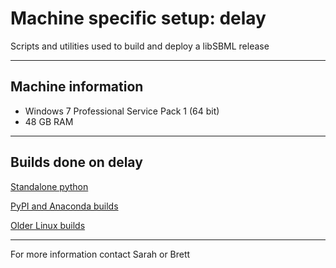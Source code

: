 # Machine specific setup: delay
Scripts and utilities used to build and deploy a libSBML release


----------
## Machine information

- Windows 7 Professional Service Pack 1 (64 bit)
- 48 GB RAM

--------

## Builds done on delay

[Standalone python](https://github.com/sbmlteam/libsbml-build-scripts/blob/delay/delay/python-create-standalone.md)

[PyPI and Anaconda builds](https://github.com/sbmlteam/libsbml-build-scripts/blob/delay/delay/build-python.md)

[Older Linux builds](https://github.com/sbmlteam/libsbml-build-scripts/blob/delay/delay/build-linux-vm.md)

-------
For more information contact Sarah or Brett
